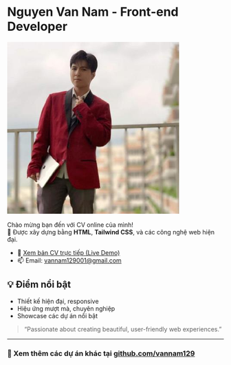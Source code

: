 # Nguyen Van Nam - Front-end Developer

![CV Screenshot](./screenshot.png)

Chào mừng bạn đến với CV online của mình!  
🚀 Được xây dựng bằng **HTML**, **Tailwind CSS**, và các công nghệ web hiện đại.

- 🔗 [Xem bản CV trực tiếp (Live Demo)](https://your-demo-link.com)
- 📫 Email: vannam129001@gmail.com

## 💡 Điểm nổi bật
- Thiết kế hiện đại, responsive
- Hiệu ứng mượt mà, chuyên nghiệp
- Showcase các dự án nổi bật

> “Passionate about creating beautiful, user-friendly web experiences.”

---

### 📂 Xem thêm các dự án khác tại [github.com/vannam129](https://github.com/vannam129)